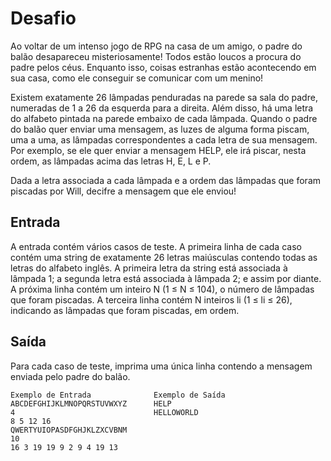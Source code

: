 # Desafio
Ao voltar de um intenso jogo de RPG na casa de um amigo, o padre do balão desapareceu misteriosamente! Todos estão loucos a procura do padre pelos céus. Enquanto isso, coisas estranhas estão acontecendo em sua casa, como ele conseguir se comunicar com um menino!

Existem exatamente 26 lâmpadas penduradas na parede sa sala do padre, numeradas de 1 a 26 da esquerda para a direita. Além disso, há uma letra do alfabeto pintada na parede embaixo de cada lâmpada. Quando o padre do balão quer enviar uma mensagem, as luzes de alguma forma piscam, uma a uma, as lâmpadas correspondentes a cada letra de sua mensagem. Por exemplo, se ele quer enviar a mensagem HELP, ele irá piscar, nesta ordem, as lâmpadas acima das letras H, E, L e P.

Dada a letra associada a cada lâmpada e a ordem das lâmpadas que foram piscadas por Will, decifre a mensagem que ele enviou!

## Entrada
A entrada contém vários casos de teste. A primeira linha de cada caso contém uma string de exatamente 26 letras maiúsculas contendo todas as letras do alfabeto inglês. A primeira letra da string está associada à lâmpada 1; a segunda letra está associada à lâmpada 2; e assim por diante. A próxima linha contém um inteiro N (1 ≤ N ≤ 104), o número de lâmpadas que foram piscadas. A terceira linha contém N inteiros li (1 ≤ li ≤ 26), indicando as lâmpadas que foram piscadas, em ordem.

## Saída
Para cada caso de teste, imprima uma única linha contendo a mensagem enviada pelo padre do balão.

 
    Exemplo de Entrada	            Exemplo de Saída
    ABCDEFGHIJKLMNOPQRSTUVWXYZ      HELP
    4                               HELLOWORLD
    8 5 12 16
    QWERTYUIOPASDFGHJKLZXCVBNM
    10
    16 3 19 19 9 2 9 4 19 13